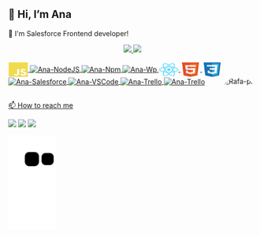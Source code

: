 

<!---
anafs86/anafs86 is a ✨ special ✨ repository because its `README.md` (this file) appears on your GitHub profile.
You can click the Preview link to take a look at your changes.
--->


## 👋 Hi, I’m Ana 
🌱 I'm Salesforce Frontend developer!
<div align="center">
  <a href="https://github.com/anafs86">
  <img height="180em" src="https://github-readme-stats.vercel.app/api?username=anafs86&show_icons=true&theme=dracula&include_all_commits=true&count_private=true"/>
  <img height="180em" src="https://github-readme-stats.vercel.app/api/top-langs/?username=anafs86&layout=compact&langs_count=7&theme=dracula"/>
</div>
<div style="display: inline_block"><br>
  <img align="center" alt="Ana-Js" height="30" width="40" src="https://raw.githubusercontent.com/devicons/devicon/master/icons/javascript/javascript-plain.svg">
  <img align="center" alt="Ana-NodeJS" height="40" width="50"src="https://cdn.jsdelivr.net/gh/devicons/devicon/icons/nodejs/nodejs-original-wordmark.svg" />
  <img align="center" alt="Ana-Npm" height="40" width="50" src="https://cdn.jsdelivr.net/gh/devicons/devicon/icons/npm/npm-original-wordmark.svg" />
  <img align="center" alt="Ana-Wp" height="30" width="40" src="https://cdn.jsdelivr.net/gh/devicons/devicon/icons/wordpress/wordpress-original.svg" />
  <img align="center" alt="Ana-React" height="30" width="40" src="https://raw.githubusercontent.com/devicons/devicon/master/icons/react/react-original.svg">
  <img align="center" alt="Ana-HTML" height="30" width="40" src="https://raw.githubusercontent.com/devicons/devicon/master/icons/html5/html5-original.svg">
  <img align="center" alt="Ana-CSS" height="30" width="40" src="https://raw.githubusercontent.com/devicons/devicon/master/icons/css3/css3-original.svg">
  <img align="center" alt="Ana-Salesforce" height="40" width="50" src="https://cdn.jsdelivr.net/gh/devicons/devicon/icons/salesforce/salesforce-original.svg" />
  <img align="center" alt="Ana-VSCode" height="30" width="40" src="https://cdn.jsdelivr.net/gh/devicons/devicon/icons/vscode/vscode-original.svg" />
  <img align="center" alt="Ana-Trello" height="50" width="60" src="https://cdn.jsdelivr.net/gh/devicons/devicon/icons/trello/trello-plain-wordmark.svg" />
  <img align="center" alt="Ana-Trello" height="30" width="60"  src="https://cdn.jsdelivr.net/gh/devicons/devicon/icons/jira/jira-original.svg" />
  <img align="right" alt="Rafa-pic" height="150" style="border-radius:50px; "src="https://cdn.beacons.ai/user_content/NKeWFpQUlCaRT9kWzVLN4CHg91k2/profile_anafs.png?t=1640091206069">
</div>

  
  ##
  📫 How to reach me
 
<div> 
  <a href="https://www.instagram.com/anafbs/" target="_blank"><img src="https://img.shields.io/badge/-Instagram-%23E4405F?style=for-the-badge&logo=instagram&logoColor=white" target="_blank"></a>
  <a href = "mailto:anafbnsantos@gmail.com"><img src="https://img.shields.io/badge/-Gmail-%23333?style=for-the-badge&logo=gmail&logoColor=white" target="_blank"></a>
  <a href="https://www.linkedin.com/in/anafilipasantos/" target="_blank"><img src="https://img.shields.io/badge/-LinkedIn-%230077B5?style=for-the-badge&logo=linkedin&logoColor=white" target="_blank"></a> 
 
  ![Snake animation](https://github.com/rafaballerini/rafaballerini/blob/output/github-contribution-grid-snake.svg)
 
</div>

